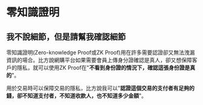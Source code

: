 # 零知識證明

## 我不說細節，但是請幫我確認細節

零知識證明\(Zero-knowledge Proof或ZK Proof\)用在許多需要認證卻又無法洩漏資訊的場合。比方說網購平台如果需要會員上傳身分證確認是真人，卻又想保障客戶的隱私，就可以使用ZK Proof在"**不看到身份證的情況下，確認這張身份證是真的**"。

用於交易時可以保障交易的隱私，比方說我可以"**認證這個交易的支付者有足夠的錢，卻不知道支付者，不知道收款人，也不知道多少金額**"。

